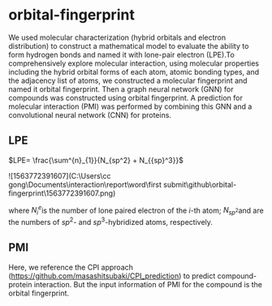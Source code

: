 # orbital-fingerprint

 We used molecular characterization (hybrid orbitals and electron distribution) to construct a mathematical model to evaluate the ability to form hydrogen bonds and named it with lone-pair electron (LPE).To comprehensively explore molecular interaction, using molecular properties including the hybrid orbital forms of each atom, atomic bonding types, and the adjacency list of atoms, we constructed a molecular fingerprint and named it orbital fingerprint. Then a graph neural network (GNN) for compounds was constructed using orbital fingerprint. A prediction for molecular interaction (PMI) was performed by combining this GNN and a convolutional neural network (CNN) for proteins.

## LPE

$LPE= \frac{\sum^{n}_{1}}{N_{sp^2} + N_{{sp}^3}}$

![1563772391607](C:\Users\cc gong\Documents\interaction\report\word\first submit\github\orbital-fingerprint\1563772391607.png)

where $N^{e}_{i}​$ is the number of lone paired electron of the $i​$-th atom; $N_{{sp}^2}​$ and  are the numbers of $sp^2​$- and $sp^3​$-hybridized atoms, respectively. 

## PMI

Here, we reference the CPI approach (https://github.com/masashitsubaki/CPI_prediction) to predict compound-protein interaction. But the input information of PMI for the compound is the orbital fingerprint.
